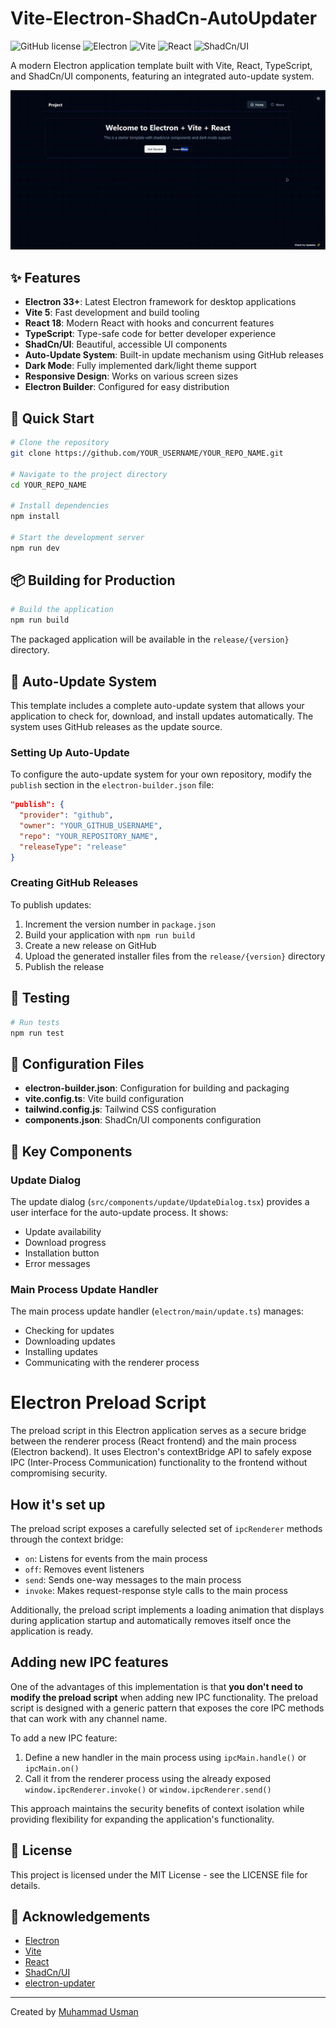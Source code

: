 
# Vite-Electron-ShadCn-AutoUpdater

![GitHub license](https://img.shields.io/github/license/Muhammad-Usman-911/Vite-Electron-ShadCn-AutoUpdater)
![Electron](https://img.shields.io/badge/Electron-33.2.0-blue)
![Vite](https://img.shields.io/badge/Vite-5.4.11-purple)
![React](https://img.shields.io/badge/React-18.3.1-blue)
![ShadCn/UI](https://img.shields.io/badge/ShadCn/UI-Latest-black)

A modern Electron application template built with Vite, React, TypeScript, and ShadCn/UI components, featuring an integrated auto-update system.

![App Demo](./appDemo.gif) <!-- If you convert the video to a gif -->


## ✨ Features

- **Electron 33+**: Latest Electron framework for desktop applications
- **Vite 5**: Fast development and build tooling
- **React 18**: Modern React with hooks and concurrent features
- **TypeScript**: Type-safe code for better developer experience
- **ShadCn/UI**: Beautiful, accessible UI components
- **Auto-Update System**: Built-in update mechanism using GitHub releases
- **Dark Mode**: Fully implemented dark/light theme support
- **Responsive Design**: Works on various screen sizes
- **Electron Builder**: Configured for easy distribution

## 🚀 Quick Start

```bash
# Clone the repository
git clone https://github.com/YOUR_USERNAME/YOUR_REPO_NAME.git

# Navigate to the project directory
cd YOUR_REPO_NAME

# Install dependencies
npm install

# Start the development server
npm run dev
```

## 📦 Building for Production

```bash
# Build the application
npm run build
```

The packaged application will be available in the `release/{version}` directory.

## 🔄 Auto-Update System

This template includes a complete auto-update system that allows your application to check for, download, and install updates automatically. The system uses GitHub releases as the update source.

### Setting Up Auto-Update

To configure the auto-update system for your own repository, modify the `publish` section in the `electron-builder.json` file:

```json
"publish": {
  "provider": "github",
  "owner": "YOUR_GITHUB_USERNAME",
  "repo": "YOUR_REPOSITORY_NAME",
  "releaseType": "release"
}
```

### Creating GitHub Releases

To publish updates:

1. Increment the version number in `package.json`
2. Build your application with `npm run build`
3. Create a new release on GitHub
4. Upload the generated installer files from the `release/{version}` directory
5. Publish the release

## 🧪 Testing

```bash
# Run tests
npm run test
```

## 🔧 Configuration Files

- **electron-builder.json**: Configuration for building and packaging
- **vite.config.ts**: Vite build configuration
- **tailwind.config.js**: Tailwind CSS configuration
- **components.json**: ShadCn/UI components configuration

## 🧩 Key Components

### Update Dialog

The update dialog (`src/components/update/UpdateDialog.tsx`) provides a user interface for the auto-update process. It shows:
- Update availability
- Download progress
- Installation button
- Error messages

### Main Process Update Handler

The main process update handler (`electron/main/update.ts`) manages:
- Checking for updates
- Downloading updates
- Installing updates
- Communicating with the renderer process

# Electron Preload Script

The preload script in this Electron application serves as a secure bridge between the renderer process (React frontend) and the main process (Electron backend). It uses Electron's contextBridge API to safely expose IPC (Inter-Process Communication) functionality to the frontend without compromising security.

## How it's set up

The preload script exposes a carefully selected set of `ipcRenderer` methods through the context bridge:
- `on`: Listens for events from the main process
- `off`: Removes event listeners
- `send`: Sends one-way messages to the main process
- `invoke`: Makes request-response style calls to the main process

Additionally, the preload script implements a loading animation that displays during application startup and automatically removes itself once the application is ready.

## Adding new IPC features

One of the advantages of this implementation is that **you don't need to modify the preload script** when adding new IPC functionality. The preload script is designed with a generic pattern that exposes the core IPC methods that can work with any channel name.

To add a new IPC feature:
1. Define a new handler in the main process using `ipcMain.handle()` or `ipcMain.on()`
2. Call it from the renderer process using the already exposed `window.ipcRenderer.invoke()` or `window.ipcRenderer.send()`

This approach maintains the security benefits of context isolation while providing flexibility for expanding the application's functionality.

## 📝 License

This project is licensed under the MIT License - see the LICENSE file for details.

## 🙏 Acknowledgements

- [Electron](https://www.electronjs.org/)
- [Vite](https://vitejs.dev/)
- [React](https://reactjs.org/)
- [ShadCn/UI](https://ui.shadcn.com/)
- [electron-updater](https://www.npmjs.com/package/electron-updater)

---

Created by [Muhammad Usman](https://github.com/Muhammad-Usman-911)

  
